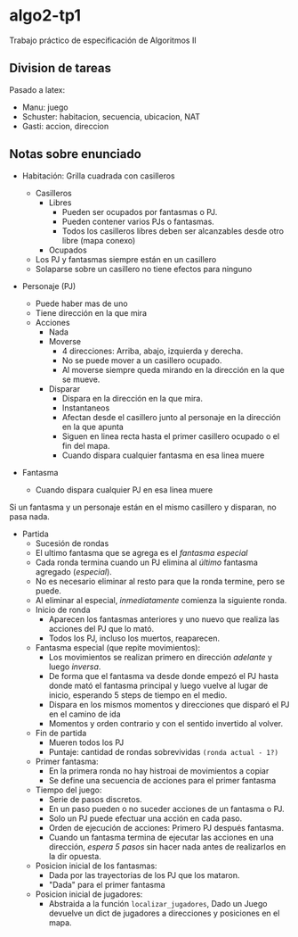 # algo2-tp1
Trabajo práctico de especificación de Algoritmos II

## Division de tareas
Pasado a latex:

- Manu: juego
- Schuster: habitacion, secuencia, ubicacion, NAT
- Gasti: accion, direccion


## Notas sobre enunciado

- Habitación: Grilla cuadrada con casilleros
  - Casilleros
    - Libres
      - Pueden ser ocupados por fantasmas o PJ.
      - Pueden contener varios PJs o fantasmas.
      - Todos los casilleros libres deben ser alcanzables desde otro libre (mapa conexo)
    - Ocupados
  - Los PJ y fantasmas siempre están en un casillero
  - Solaparse sobre un casillero no tiene efectos para ninguno

- Personaje (PJ)
  - Puede haber mas de uno
  - Tiene dirección en la que mira
  - Acciones
    - Nada
    - Moverse
      - 4 direcciones: Arriba, abajo, izquierda y derecha.
      - No se puede mover a un casillero ocupado.
      - Al moverse siempre queda mirando en la dirección en la que se mueve.
    - Disparar
      - Dispara en la dirección en la que mira.
      - Instantaneos
      - Afectan desde el casillero junto al personaje en la dirección en la que apunta
      - Siguen en linea recta hasta el primer casillero ocupado o el fin del mapa.
      - Cuando dispara cualquier fantasma en esa linea muere
- Fantasma
  - Cuando dispara cualquier PJ en esa linea muere

Si un fantasma y un personaje están en el mismo casillero y disparan, no pasa nada.

- Partida
  - Sucesión de rondas
  - El ultimo fantasma que se agrega es el _fantasma especial_
  - Cada ronda termina cuando un PJ elimina al _último_ fantasma agregado (*especial*).
  - No es necesario eliminar al resto para que la ronda termine, pero se puede.
  - Al eliminar al especial, *inmediatamente* comienza la siguiente ronda.
  - Inicio de ronda
    - Aparecen los fantasmas anteriores y uno nuevo que realiza las acciones del PJ que lo mató.
    - Todos los PJ, incluso los muertos, reaparecen.
  - Fantasma especial (que repite movimientos):
    - Los movimientos se realizan primero en dirección _adelante_ y luego _inversa_.
    - De forma que el fantasma va desde donde empezó el PJ hasta donde mató el fantasma principal y luego vuelve al lugar de inicio, esperando 5 steps de tiempo en el medio.
    - Dispara en los mismos momentos y direcciones que disparó el PJ en el camino de ida
    - Momentos y orden contrario y con el sentido invertido al volver.
  - Fin de partida
    - Mueren todos los PJ
    - Puntaje: cantidad de rondas sobrevividas `(ronda actual - 1?)`
  - Primer fantasma:
    - En la primera ronda no hay histroai de movimientos a copiar
    - Se define una secuencia de acciones para el primer fantasma
  - Tiempo del juego:
    - Serie de pasos discretos.
    - En un paso pueden o no suceder acciones de un fantasma o PJ.
    - Solo un PJ puede efectuar una acción en cada paso.
    - Orden de ejecución de acciones: Primero PJ después fantasma.
    - Cuando un fantasma termina de ejecutar las acciones en una dirección, *espera 5 pasos* sin hacer nada antes de realizarlos en la dir opuesta.
  - Posicion inicial de los fantasmas:
    - Dada por las trayectorias de los PJ que los mataron.
    - "Dada" para el primer fantasma
  - Posicion inicial de jugadores:
    - Abstraida a la función `localizar_jugadores`, Dado un Juego devuelve un dict de jugadores a direcciones y posiciones en el mapa.
